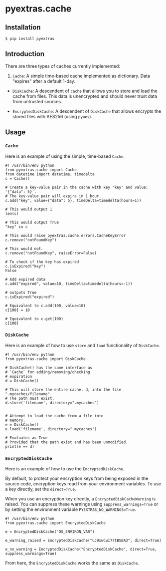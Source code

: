# pyextras.cache

## Installation
```
$ pip install pyextras
```

## Introduction
There are three types of caches currently implemented:

  1. `Cache`: A simple time-based cache implemented as dictionary. Data "expires" after a default 1-day.

  * `DiskCache`: A descendent of `cache` that allows you to store and load the cache from files. This data is unencrypted and should never trust data from untrusted sources.

  * `EncryptedDiskCache`: A descendent of `DiskCache` that allows encrypts the stored files with AES256 (using `pyaes`).


## Usage
### `Cache`

Here is an example of using the simple, time-based `Cache`.
```
#! /usr/bin/env python
from pyextras.cache import Cache
from datetime import datetime, timedelta
c = Cache()

# Create a key-value pair in the cache with key "key" and value: '{"data": 5}'.
# The key-value pair will expire in 1 hour.
c.add("key", value={"data": 5}, timeDelta=timedelta(hours=1))

# This would output 1
len(c)

# This would output True
"key" in c

# This would raise pyextras.cache.errors.CacheKeyError
c.remove("notFoundKey")

# This would not.
c.remove("notFoundKey", raiseError=False)

# To check if the key has expired
c.isExpired("key")
False

# Add expired data
c.add("expired", value=10, timeDelta=timedelta(hours=-1))

# outputs True
c.isExpired("expired")

# Equivalent to c.add(100, value=10)
c[100] = 10

# Equivalent to c.get(100)
c[100]
```


### `DiskCache`

Here is an example of how to use `store` and `load` functionality of `DiskCache`.
```
#! /usr/bin/env python
from pyextras.cache import DiskCache

# DiskCache() has the same interface as
# `Cache` for adding/removing/checking
# expiration
d = DiskCache()

# This will store the entire cache, d, into the file ".mycaches/filename".
# The path must exist.
d.store('filename', directory=".mycaches")


# Attempt to load the cache from a file into
# memory.
e = DiskCache()
e.load('filename', directory=".mycaches")

# Evaluates as True
# Provided that the path exist and has been unmodified.
print(e == d)
```

### `EncryptedDiskCache`

Here is an example of how to use the `EncryptedDiskCache`.

By default, to protect your encryption keys from being exposed in the source code, encryption keys read from your environment variables. To use a key directly, set the `direct=True`.

When you use an encryption key directly, a `EncryptedDiskCacheWarning` is raised. You can suppress these warnings using `suppress_warnings=True` or by setting the environment variable `PYEXTRAS_NO_WARNINGS=True`.

```
#! /usr/bin/env python
from pyextras.cache import EncryptedDiskCache

e = EncryptedDiskCache("OS_ENVIRON_VAR")

e_warning_raised = EncryptedDiskCache("uJ9xwCwI77tBSBA3", direct=True)

e_no_warning = EncryptedDiskCache("EncryptedDiskCache", direct=True, suppress_warnings=True)
```

From here, the `EncryptedDiskCache` works the same as `DiskCache`. 
